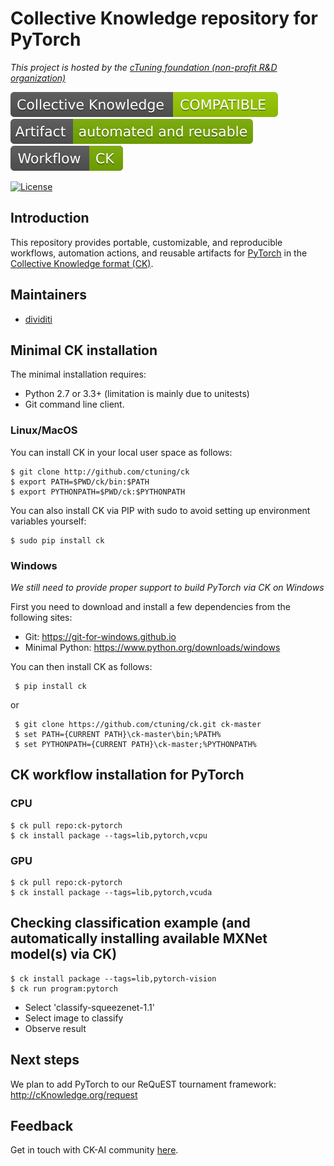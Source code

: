# Collective Knowledge repository for PyTorch

*This project is hosted by the [cTuning foundation (non-profit R&D organization)](https://cTuning.org)*

[![compatibility](https://github.com/ctuning/ck-guide-images/blob/master/ck-compatible.svg)](https://github.com/ctuning/ck)
[![automation](https://github.com/ctuning/ck-guide-images/blob/master/ck-artifact-automated-and-reusable.svg)](http://cTuning.org/ae)
[![workflow](https://github.com/ctuning/ck-guide-images/blob/master/ck-workflow.svg)](http://cKnowledge.org)

[![License](https://img.shields.io/badge/License-BSD%203--Clause-blue.svg)](https://opensource.org/licenses/BSD-3-Clause)

## Introduction

This repository provides portable, customizable, and reproducible workflows, automation actions, and reusable artifacts
for [PyTorch](http://pytorch.org) in the [Collective Knowledge format (CK)](https://github.com/ctuning/ck).

## Maintainers
* [dividiti](http://dividiti.com)

## Minimal CK installation

The minimal installation requires:

* Python 2.7 or 3.3+ (limitation is mainly due to unitests)
* Git command line client.

### Linux/MacOS

You can install CK in your local user space as follows:

```
$ git clone http://github.com/ctuning/ck
$ export PATH=$PWD/ck/bin:$PATH
$ export PYTHONPATH=$PWD/ck:$PYTHONPATH
```

You can also install CK via PIP with sudo to avoid setting up environment variables yourself:

```
$ sudo pip install ck
```

### Windows

*We still need to provide proper support to build PyTorch via CK on Windows*

First you need to download and install a few dependencies from the following sites:

* Git: https://git-for-windows.github.io
* Minimal Python: https://www.python.org/downloads/windows

You can then install CK as follows:
```
 $ pip install ck
```

or


```
 $ git clone https://github.com/ctuning/ck.git ck-master
 $ set PATH={CURRENT PATH}\ck-master\bin;%PATH%
 $ set PYTHONPATH={CURRENT PATH}\ck-master;%PYTHONPATH%
```

## CK workflow installation for PyTorch 

### CPU

```
$ ck pull repo:ck-pytorch
$ ck install package --tags=lib,pytorch,vcpu
```

### GPU

```
$ ck pull repo:ck-pytorch
$ ck install package --tags=lib,pytorch,vcuda
```

## Checking classification example (and automatically installing available MXNet model(s) via CK)

```
$ ck install package --tags=lib,pytorch-vision
$ ck run program:pytorch
```

* Select 'classify-squeezenet-1.1'
* Select image to classify
* Observe result

## Next steps

We plan to add PyTorch to our ReQuEST tournament framework: http://cKnowledge.org/request

## Feedback

Get in touch with CK-AI community [here](https://github.com/ctuning/ck/wiki/Contacts). 
